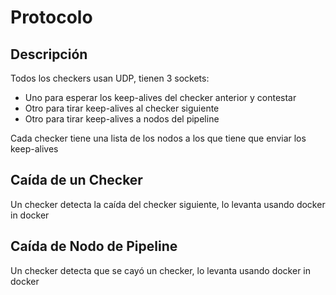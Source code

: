 # Protocolo

## Descripción

Todos los checkers usan UDP, tienen 3 sockets:
- Uno para esperar los keep-alives del checker anterior y contestar
- Otro para tirar keep-alives al checker siguiente
- Otro para tirar keep-alives a nodos del pipeline

Cada checker tiene una lista de los nodos a los que tiene que enviar los keep-alives

## Caída de un Checker

Un checker detecta la caída del checker siguiente, lo levanta usando docker in docker

## Caída de Nodo de Pipeline

Un checker detecta que se cayó un checker, lo levanta usando docker in docker
